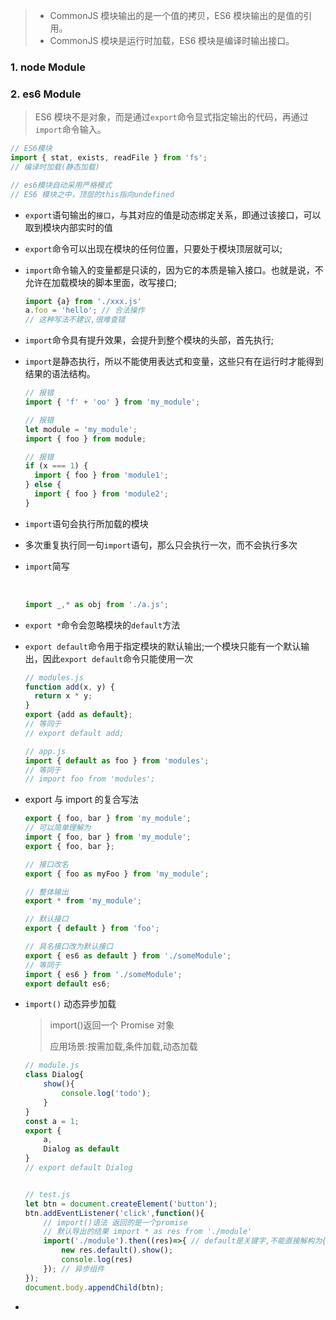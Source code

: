 > - CommonJS 模块输出的是一个值的拷贝，ES6 模块输出的是值的引用。
> - CommonJS 模块是运行时加载，ES6 模块是编译时输出接口。

### 1. node Module



### 2. es6 Module

> ES6 模块不是对象，而是通过`export`命令显式指定输出的代码，再通过`import`命令输入。

```javascript
// ES6模块
import { stat, exists, readFile } from 'fs';
// 编译时加载(静态加载)

// es6模块自动采用严格模式
// ES6 模块之中，顶层的this指向undefined
```

- `export`语句输出的`接口`，与其对应的值是动态绑定关系，即通过该接口，可以取到模块内部实时的值

- `export`命令可以出现在模块的任何位置，只要处于模块顶层就可以;

- `import`命令输入的变量都是只读的，因为它的本质是输入接口。也就是说，不允许在加载模块的脚本里面，改写接口;

  ```javascript
  import {a} from './xxx.js'
  a.foo = 'hello'; // 合法操作
  // 这种写法不建议,很难查错
  ```

  

- `import`命令具有提升效果，会提升到整个模块的头部，首先执行;

- `import`是静态执行，所以不能使用表达式和变量，这些只有在运行时才能得到结果的语法结构。

  ```javascript
  // 报错
  import { 'f' + 'oo' } from 'my_module';
  
  // 报错
  let module = 'my_module';
  import { foo } from module;
  
  // 报错
  if (x === 1) {
    import { foo } from 'module1';
  } else {
    import { foo } from 'module2';
  }
  ```

  

- `import`语句会执行所加载的模块

- 多次重复执行同一句`import`语句，那么只会执行一次，而不会执行多次

- `import`简写

  ​	

  ```javascript
  import _,* as obj from './a.js';
  ```

  

- `export *`命令会忽略模块的`default`方法

- `export default`命令用于指定模块的默认输出;一个模块只能有一个默认输出，因此`export default`命令只能使用一次

  ```javascript
  // modules.js
  function add(x, y) {
    return x * y;
  }
  export {add as default};
  // 等同于
  // export default add;
  
  // app.js
  import { default as foo } from 'modules';
  // 等同于
  // import foo from 'modules';
  ```

  

- export 与 import 的复合写法

  ```javascript
  export { foo, bar } from 'my_module';
  // 可以简单理解为
  import { foo, bar } from 'my_module';
  export { foo, bar };
  
  // 接口改名
  export { foo as myFoo } from 'my_module';
  
  // 整体输出
  export * from 'my_module';
  
  // 默认接口
  export { default } from 'foo';
  
  // 具名接口改为默认接口
  export { es6 as default } from './someModule';
  // 等同于
  import { es6 } from './someModule';
  export default es6;
  ```

  

- `import()`  动态异步加载

  > import()返回一个 Promise 对象
  >
  > 应用场景:按需加载,条件加载,动态加载

  

  ```javascript
  // module.js
  class Dialog{
      show(){
          console.log('todo');
      }
  }
  const a = 1;
  export {
      a,
      Dialog as default 
  }
  // export default Dialog
  
  
  // test.js
  let btn = document.createElement('button');
  btn.addEventListener('click',function(){
      // import()语法 返回的是一个promise 
      // 默认导出的结果 import * as res from './module'
      import('./module').then((res)=>{ // default是关键字,不能直接解构为{default}
          new res.default().show();
          console.log(res)
      }); // 异步组件
  });
  document.body.appendChild(btn);
  ```

  

- 